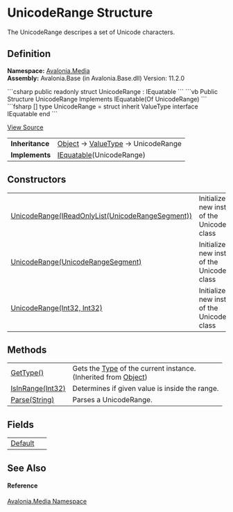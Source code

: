 # UnicodeRange Structure


The UnicodeRange descripes a set of Unicode characters.



## Definition
**Namespace:** <a href="N_Avalonia_Media">Avalonia.Media</a>  
**Assembly:** Avalonia.Base (in Avalonia.Base.dll) Version: 11.2.0

<Tabs groupId="api-code-preview">
<TabItem value="csharp" label="C#">
```csharp
public readonly struct UnicodeRange : IEquatable<UnicodeRange>
```
</TabItem>
<TabItem value="vb" label="VB">
```vb
Public Structure UnicodeRange
	Implements IEquatable(Of UnicodeRange)
```
</TabItem>
<TabItem value="fsharp" label="F#">
```fsharp
[<SealedAttribute>]
type UnicodeRange = 
    struct
        inherit ValueType
        interface IEquatable<UnicodeRange>
    end
```
</TabItem>
</Tabs>



<a href="https://github.com/AvaloniaUI/Avalonia/tree/master/src/Avalonia.Base/Media/UnicodeRange.cs" title="View the source code">View Source</a>

<table>
<tr><td><strong>Inheritance</strong></td><td><a href="https://learn.microsoft.com/dotnet/api/system.object" target="_blank" rel="noopener noreferrer">Object</a>  →  <a href="https://learn.microsoft.com/dotnet/api/system.valuetype" target="_blank" rel="noopener noreferrer">ValueType</a>  →  UnicodeRange</td></tr>
<tr><td><strong>Implements</strong></td><td><a href="https://learn.microsoft.com/dotnet/api/system.iequatable-1" target="_blank" rel="noopener noreferrer">IEquatable</a>(UnicodeRange)</td></tr>
</table>



## Constructors
<table>
<tr>
<td><a href="M_Avalonia_Media_UnicodeRange__ctor_1">UnicodeRange(IReadOnlyList(UnicodeRangeSegment))</a></td>
<td>Initializes a new instance of the UnicodeRange class</td>
</tr>
<tr>
<td><a href="M_Avalonia_Media_UnicodeRange__ctor">UnicodeRange(UnicodeRangeSegment)</a></td>
<td>Initializes a new instance of the UnicodeRange class</td>
</tr>
<tr>
<td><a href="M_Avalonia_Media_UnicodeRange__ctor_2">UnicodeRange(Int32, Int32)</a></td>
<td>Initializes a new instance of the UnicodeRange class</td>
</tr>
</table>

## Methods
<table>
<tr>
<td><a href="https://learn.microsoft.com/dotnet/api/system.object.gettype" target="_blank" rel="noopener noreferrer">GetType()</a></td>
<td>Gets the <a href="https://learn.microsoft.com/dotnet/api/system.type" target="_blank" rel="noopener noreferrer">Type</a> of the current instance.<br />(Inherited from <a href="https://learn.microsoft.com/dotnet/api/system.object" target="_blank" rel="noopener noreferrer">Object</a>)</td>
</tr>
<tr>
<td><a href="M_Avalonia_Media_UnicodeRange_IsInRange">IsInRange(Int32)</a></td>
<td>Determines if given value is inside the range.</td>
</tr>
<tr>
<td><a href="M_Avalonia_Media_UnicodeRange_Parse">Parse(String)</a></td>
<td>Parses a UnicodeRange.</td>
</tr>
</table>

## Fields
<table>
<tr>
<td><a href="F_Avalonia_Media_UnicodeRange_Default">Default</a></td>
<td> </td>
</tr>
</table>

## See Also


#### Reference
<a href="N_Avalonia_Media">Avalonia.Media Namespace</a>  

